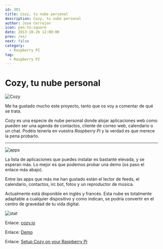 ```yaml
---
id: 301
title: Cozy, tu nube personal
description: Cozy, tu nube personal
author: Jose Cerrejon
icon: pen-to-square
date: 2013-10-26 12:00:00
prev: /es/
next: false
category:
  - Raspberry PI
tag:
  - Raspberry PI
---
```


# Cozy, tu nube personal

![Cozy](/images/2013/10/cozy.jpg)

Me ha gustado mucho este proyecto, tanto que os voy a comentar de qué se trata.

Cozy es una especie de nube personal donde alojar aplicaciones web como pueden ser una agenda de contactos, cliente de correo web, calendario o un chat. Podéis tenerla en vuestra *Raspberry Pi* y la verdad es que merece la pena probarlo.

- - -
![apps](/images/2013/10/cozy_apps.jpg)

La lista de aplicaciones que puedes instalar es bastante elevada, y se esperan más. Lo mejor es que podemos probar una demo (os paso el enlace más abajo).

Entre las apps que más me han gustado están el lector de feeds, el calendario, contactos, irc bot, fotos y un reproductor de música.

Actualmente está disponible en inglés y francés. Esta nube es totalmente adaptable a cualquier dispositivo y como indican, se podría convertir en el centro de gravedad de tu vida digital. 

![stat](/images/2013/10/cozy_stats.jpg)

Enlace: [cozy.io](http://cozy.io)

Enlace: [Demo](https://demo.cozycloud.cc/#home)

Enlace: [Setup Cozy on your Raspberry Pi](http://cozy.io/host/raspberry.html)